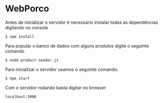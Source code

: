 # WebPorco

Antes de inicializar o servidor é necessário instalar todas as dependências digitando no console

```console
$ npm install
```

Para popular o banco de dados com alguns produtos digite o seguinte comando

```console
$ node product-seeder.js
```

Para inicializar o servidor usamos o seguinte comando:

```console
$ npm start
```

Com o servidor rodando basta digitar no browser

```console
localhost:3000
```
